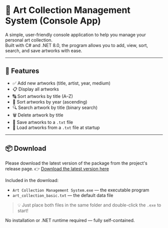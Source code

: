 ﻿# 🎨 Art Collection Management System (Console App)

A simple, user-friendly console application to help you manage your personal art collection.  
Built with C# and .NET 8.0, the program allows you to add, view, sort, search, and save artworks with ease.

---

## 🧰 Features

- ✅ Add new artworks (title, artist, year, medium)
- 📋 Display all artworks
- 🔠 Sort artworks by title (A–Z)
- 📅 Sort artworks by year (ascending)
- 🔍 Search artwork by title (binary search)
- 🗑️ Delete artwork by title
- 💾 Save artworks to a `.txt` file
- 📂 Load artworks from a `.txt` file at startup

---

## 📦 Download
Please download the latest version of the package from the project's release page.
👉 [Download the latest version here](https://github.com/DuanWong/Art-Collection-Management-System/releases)

Included in the download:

- `Art Collection Management System.exe` — the executable program
- `art_collection_basic.txt` — the default data file

> 💡 Just place both files in the same folder and double-click the `.exe` to start!

No installation or .NET runtime required — fully self-contained.